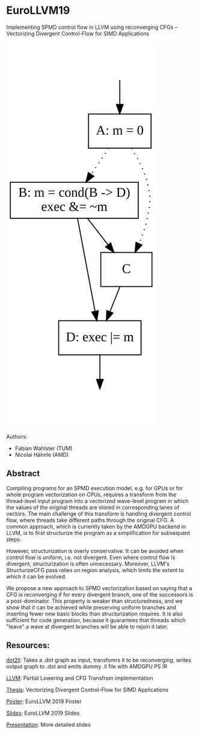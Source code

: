 # EuroLLVM19
Implementing SPMD control flow in LLVM using reconverging CFGs - Vectorizing Divergent Control-Flow for SIMD Applications

![Img](img/uniformincomingreconvcfg.svg)

Authors:
* Fabian Wahlster (TUM)
* Nicolai Hähnle (AMD)

## Abstract
Compiling programs for an SPMD execution model, e.g. for GPUs or for whole program vectorization on CPUs, requires a transform from the thread-level input program into a vectorized wave-level program in which the values of the original threads are stored in corresponding lanes of vectors. The main challenge of this transform is handling divergent control flow, where threads take different paths through the original CFG. A common approach, which is currently taken by the AMDGPU backend in LLVM, is to first structurize the program as a simplification for subsequent steps.

However, structurization is overly conservative. It can be avoided when control flow is uniform, i.e. not divergent. Even where control flow is divergent, structurization is often unnecessary. Moreover, LLVM's StructurizeCFG pass relies on region analysis, which limits the extent to which it can be evolved.

We propose a new approach to SPMD vectorization based on saying that a CFG is reconverging if for every divergent branch, one of the successors is a post-dominator. This property is weaker than structuredness, and we show that it can be achieved while preserving uniform branches and inserting fewer new basic blocks than structurization requires. It is also sufficient for code generation, because it guarantees that threads which "leave" a wave at divergent branches will be able to rejoin it later.

## Resources:

[dot2ll](https://github.com/rAzoR8/dot2ll): Takes a .dot graph as input, transfomrs it to be reconverging, writes output graph to .dot and emits dummy .ll file with AMDGPU PS IR

[LLVM](https://bitbucket.org/razor8/llvmtestbed/src/ReConv): Partial Lowering and CFG Transfrom implementation

[Thesis](https://github.com/rAzoR8/EuroLLVM19/raw/master/docs/Vectorizing%20Divergent%20Control-Flow%20for%20SIMD%20Applications%20-%20Fabian%20Wahlster.pdf): Vectorizing Divergent Control-Flow for SIMD Applications

[Poster](https://github.com/rAzoR8/EuroLLVM19/blob/master/docs/poster.pdf): EuroLLVM 2019 Poster

[Slides](https://github.com/rAzoR8/EuroLLVM19/blob/master/docs/slides_short.pdf): EuroLLVM 2019 Slides

[Presentation](https://github.com/rAzoR8/EuroLLVM19/blob/master/docs/slides_long.pdf): More detailed slides
